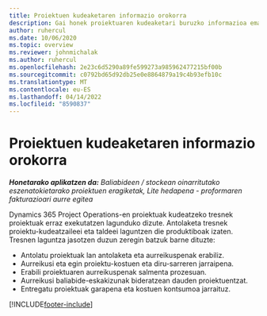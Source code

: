 ```yaml
---
title: Proiektuen kudeaketaren informazio orokorra
description: Gai honek proiektuaren kudeaketari buruzko informazioa ematen du Dynamics 365 Project Operations-en.
author: ruhercul
ms.date: 10/06/2020
ms.topic: overview
ms.reviewer: johnmichalak
ms.author: ruhercul
ms.openlocfilehash: 2e23c6d5290a89fe599273a985962477215bf00b
ms.sourcegitcommit: c0792bd65d92db25e0e8864879a19c4b93efb10c
ms.translationtype: MT
ms.contentlocale: eu-ES
ms.lasthandoff: 04/14/2022
ms.locfileid: "8590837"
---
```

# <a name="project-management-overview"></a>Proiektuen kudeaketaren informazio orokorra

_**Honetarako aplikatzen da:** Baliabideen / stockean oinarritutako eszenatokietarako proiektuen eragiketak, Lite hedapena - proformaren fakturazioari aurre egitea_

Dynamics 365 Project Operations-en proiektuak kudeatzeko tresnek proiektuak erraz exekutatzen lagunduko dizute. Antolaketa tresnek proiektu-kudeatzaileei eta taldeei laguntzen die produktiboak izaten. Tresnen laguntza jasotzen duzun zeregin batzuk barne dituzte:

- Antolatu proiektuak lan antolaketa eta aurreikuspenak erabiliz.
- Aurreikusi eta egin proiektu-kostuen eta diru-sarreren jarraipena.
- Erabili proiektuaren aurreikuspenak salmenta prozesuan.
- Aurreikusi baliabide-eskakizunak bideratzean dauden proiektuentzat.
- Entregatu proiektuak garapena eta kostuen kontsumoa jarraituz.


[!INCLUDE[footer-include](../includes/footer-banner.md)]